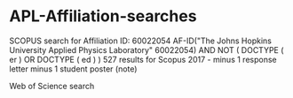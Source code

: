 # APL-Affiliation-searches
SCOPUS search for Affiliation ID: 60022054
AF-ID("The Johns Hopkins University Applied Physics Laboratory" 60022054) AND NOT ( DOCTYPE ( er ) OR DOCTYPE ( ed ) ) 
527 results for Scopus 2017 - minus 1 response letter minus 1 student poster (note)

Web of Science search
